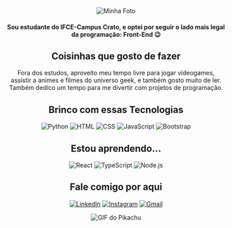 <div align="center">
  <img src="https://github.com/VitoriaPio/VitoriaPio/assets/81269768/b1fe6f64-925c-4488-9c36-e2f3af5387af" alt="Minha Foto">

  <h4>Sou estudante do IFCE-Campus Crato, e optei por seguir o lado mais legal da programação: Front-End 😉</h4>

  <h2>Coisinhas que gosto de fazer</h2>
Fora dos estudos, aproveito meu tempo livre para jogar videogames, assistir a animes e filmes do universo geek, e também gosto muito de ler. Também dedico um tempo para me divertir com projetos de programação.

  <h2>Brinco com essas Tecnologias</h2>
  <p>
    <img src="https://img.shields.io/badge/Python-14354C?style=for-the-badge&logo=python&logoColor=white" alt="Python">
    <img src="https://img.shields.io/badge/HTML5-E34F26?style=for-the-badge&logo=html5&logoColor=white" alt="HTML">
    <img src="https://img.shields.io/badge/CSS3-1572B6?style=for-the-badge&logo=css3&logoColor=white" alt="CSS">
    <img src="https://img.shields.io/badge/JavaScript-F7DF1E?style=for-the-badge&logo=javascript&logoColor=black" alt="JavaScript">
    <img src="https://img.shields.io/badge/Bootstrap-563D7C?style=for-the-badge&logo=bootstrap&logoColor=white" alt="Bootstrap">
  </p>

  <h2>Estou aprendendo...</h2>
  <p>
    <img src="https://img.shields.io/badge/React-20232A?style=for-the-badge&logo=react&logoColor=61DAFB" alt="React">
    <img src="https://img.shields.io/badge/TypeScript-007ACC?style=for-the-badge&logo=typescript&logoColor=white" alt="TypeScript">
    <img src="https://img.shields.io/badge/Node.js-43853D?style=for-the-badge&logo=node.js&logoColor=white" alt="Node.js">
  </p>

  <h2>Fale comigo por aqui</h2>
  <p>
    <a href="https://www.linkedin.com/in/vitoriapio"><img src="https://img.shields.io/badge/linkedin-0A66C2?style=for-the-badge&logo=linkedin&logoColor=white" alt="LinkedIn"></a>
    <a href="https://www.instagram.com/a.piio_"><img src="https://img.shields.io/badge/Instagram-E4405F?style=for-the-badge&logo=instagram&logoColor=white" alt="Instagram"></a>
    <a href="mailto:pio.vitoria156@gmail.com"><img src="https://img.shields.io/badge/Gmail-D14836?style=for-the-badge&logo=gmail&logoColor=white" alt="Gmail"></a>
  </p>

  <img src="https://github.com/VitoriaPio/VitoriaPio/assets/81269768/5070c215-d5d3-4ffe-969f-8bec6deb55ce" alt="GIF do Pikachu">
</div>
